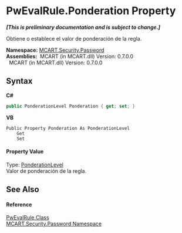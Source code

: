 # PwEvalRule.Ponderation Property 
 _**\[This is preliminary documentation and is subject to change.\]**_

Obtiene o establece el valor de ponderación de la regla.

**Namespace:**&nbsp;<a href="dbbe708a-6e0a-d3f8-20a0-94d530d6d526">MCART.Security.Password</a><br />**Assemblies:**&nbsp;&nbsp;MCART (in MCART.dll) Version: 0.7.0.0<br />&nbsp;&nbsp;MCART (in MCART.dll) Version: 0.7.0.0<br />

## Syntax

**C#**<br />
``` C#
public PonderationLevel Ponderation { get; set; }
```

**VB**<br />
``` VB
Public Property Ponderation As PonderationLevel
	Get
	Set
```


#### Property Value
Type: <a href="ce318a63-6b3d-2810-363f-809772c2773d">PonderationLevel</a><br />Valor de ponderación de la regla.

## See Also


#### Reference
<a href="948e40e2-3627-ef3a-b8d7-9dab91b199f0">PwEvalRule Class</a><br /><a href="dbbe708a-6e0a-d3f8-20a0-94d530d6d526">MCART.Security.Password Namespace</a><br />